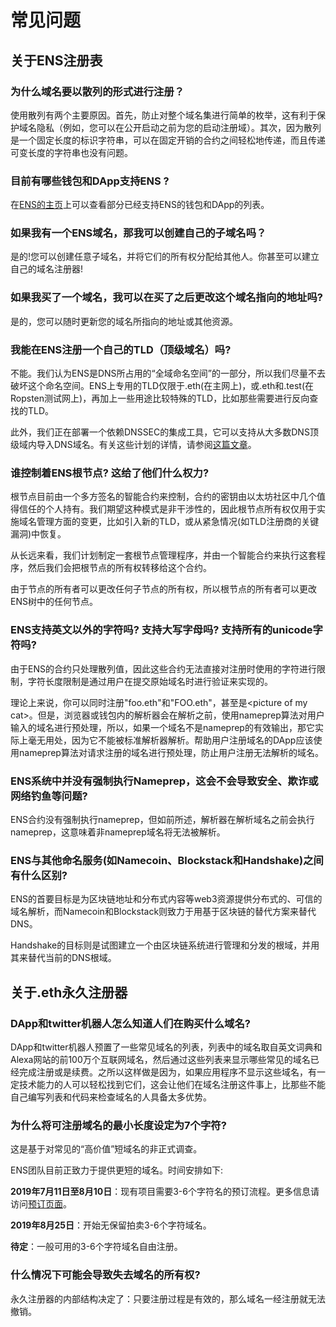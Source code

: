 # 常见问题

## 关于ENS注册表

### 为什么域名要以散列的形式进行注册？

使用散列有两个主要原因。首先，防止对整个域名集进行简单的枚举，这有利于保护域名隐私（例如，您可以在公开启动之前为您的启动注册域）。其次，因为散列是一个固定长度的标识字符串，可以在固定开销的合约之间轻松地传递，而且传递可变长度的字符串也没有问题。

### 目前有哪些钱包和DApp支持ENS ?

在[ENS的主页](https://ens.domains/)上可以查看部分已经支持ENS的钱包和DApp的列表。

### 如果我有一个ENS域名，那我可以创建自己的子域名吗？

是的!您可以创建任意子域名，并将它们的所有权分配给其他人。你甚至可以建立自己的域名注册器!

### 如果我买了一个域名，我可以在买了之后更改这个域名指向的地址吗?

是的，您可以随时更新您的域名所指向的地址或其他资源。

### 我能在ENS注册一个自己的TLD（顶级域名）吗?

不能。我们认为ENS是DNS所占用的“全域命名空间”的一部分，所以我们尽量不去破坏这个命名空间。ENS上专用的TLD仅限于.eth(在主网上)，或.eth和.test(在Ropsten测试网上)，再加上一些用途比较特殊的TLD，比如那些需要进行反向查找的TLD。

此外，我们正在部署一个依赖DNSSEC的集成工具，它可以支持从大多数DNS顶级域内导入DNS域名。有关这些计划的详情，请参阅[这篇文章](https://medium.com/the-ethereum-name-service/upcoming-changes-to-the-ens-root-a1b78fd52b38)。

### 谁控制着ENS根节点? 这给了他们什么权力?

根节点目前由一个多方签名的智能合约来控制，合约的密钥由以太坊社区中几个值得信任的个人持有。我们期望这种模式是非干涉性的，因此根节点所有权仅用于实施域名管理方面的变更，比如引入新的TLD，或从紧急情况(如TLD注册商的关键漏洞)中恢复。

从长远来看，我们计划制定一套根节点管理程序，并由一个智能合约来执行这套程序，然后我们会把根节点的所有权转移给这个合约。

由于节点的所有者可以更改任何子节点的所有权，所以根节点的所有者可以更改ENS树中的任何节点。

### ENS支持英文以外的字符吗? 支持大写字母吗? 支持所有的unicode字符吗?

由于ENS的合约只处理散列值，因此这些合约无法直接对注册时使用的字符进行限制，字符长度限制是通过用户在提交原始域名时进行验证来实现的。

理论上来说，你可以同时注册"foo.eth"和"FOO.eth"，甚至是&lt;picture of my cat&gt;。但是，浏览器或钱包内的解析器会在解析之前，使用nameprep算法对用户输入的域名进行预处理，所以，如果一个域名不是nameprep的有效输出，那它实际上毫无用处，因为它不能被标准解析器解析。帮助用户注册域名的DApp应该使用nameprep算法对请求注册的域名进行预处理，防止用户注册无法解析的域名。

### ENS系统中并没有强制执行Nameprep，这会不会导致安全、欺诈或网络钓鱼等问题?

ENS合约没有强制执行nameprep，但如前所述，解析器在解析域名之前会执行nameprep，这意味着非nameprep域名将无法被解析。

### ENS与其他命名服务(如Namecoin、Blockstack和Handshake)之间有什么区别?

ENS的首要目标是为区块链地址和分布式内容等web3资源提供分布式的、可信的域名解析，而Namecoin和Blockstack则致力于用基于区块链的替代方案来替代DNS。

Handshake的目标则是试图建立一个由区块链系统进行管理和分发的根域，并用其来替代当前的DNS根域。

## 关于.eth永久注册器

### DApp和twitter机器人怎么知道人们在购买什么域名?

DApp和twitter机器人预置了一些常见域名的列表，列表中的域名取自英文词典和Alexa网站的前100万个互联网域名，然后通过这些列表来显示哪些常见的域名已经完成注册或是续费。之所以这样做是因为，如果应用程序不显示这些域名，有一定技术能力的人可以轻松找到它们，这会让他们在域名注册这件事上，比那些不能自己编写列表和代码来检查域名的人具备太多优势。

### 为什么将可注册域名的最小长度设定为7个字符?

这是基于对常见的“高价值”短域名的非正式调查。

ENS团队目前正致力于提供更短的域名。时间安排如下:

 **2019年7月11日至8月10日**：现有项目需要3-6个字符名的预订流程。更多信息请访问[预订页面](https://reserve.ens.domains/)。

**2019年8月25日**：开始无保留拍卖3-6个字符域名。

**待定**：一般可用的3-6个字符域名自由注册。

### 什么情况下可能会导致失去域名的所有权?

永久注册器的内部结构决定了：只要注册过程是有效的，那么域名一经注册就无法撤销。
